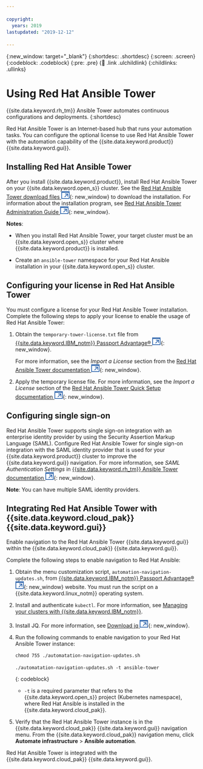 ```yaml
---

copyright:
  years: 2019
lastupdated: "2019-12-12"

---
```


{:new_window: target="_blank"}
{:shortdesc: .shortdesc}
{:screen: .screen}
{:codeblock: .codeblock}
{:pre: .pre}
{:child: .link .ulchildlink}
{:childlinks: .ullinks}

# Using Red Hat Ansible Tower

{{site.data.keyword.rh_tm}} Ansible Tower automates continuous configurations and deployments.
{:shortdesc}

Red Hat Ansible Tower is an Internet-based hub that runs your automation tasks. You can configure the optional license to use Red Hat Ansible Tower with the automation capability of the {{site.data.keyword.product}} {{site.data.keyword.gui}}.

## Installing Red Hat Ansible Tower

After you install {{site.data.keyword.product}}, install Red Hat Ansible Tower on your {{site.data.keyword.open_s}} cluster. See the [Red Hat Ansible Tower download files ![Opens in a new tab](../images/icons/launch-glyph.svg "Opens in a new tab")](https://releases.ansible.com/ansible-tower/setup_openshift/){: new_window} to download the installation. For information about the installation program, see [Red Hat Ansible Tower Administration Guide ![Opens in a new tab](../images/icons/launch-glyph.svg "Opens in a new tab")](https://docs.ansible.com/ansible-tower/latest/html/administration/openshift_configuration.html#openshift-deployment-and-configuration){: new_window}.

**Notes**:

   * When you install Red Hat Ansible Tower, your target cluster must be an {{site.data.keyword.open_s}} cluster where {{site.data.keyword.product}} is installed.

   * Create an `ansible-tower` namespace for your Red Hat Ansible installation in your {{site.data.keyword.open_s}} cluster.

## Configuring your license in Red Hat Ansible Tower

You must configure a license for your Red Hat Ansible Tower installation. Complete the following steps to apply your license to enable the usage of Red Hat Ansible Tower:

1. Obtain the `temporary-tower-license.txt` file from [{{site.data.keyword.IBM_notm}} Passport Advantage® ![Opens in a new tab](../images/icons/launch-glyph.svg "Opens in a new tab")](https://www-01.ibm.com/software/passportadvantage){: new_window}.

    For more information, see the _Import a License_ section from the [Red Hat Ansible Tower documentation ![Opens in a new tab](../images/icons/launch-glyph.svg "Opens in a new tab")](https://docs.ansible.com/ansible-tower/latest/html/quickstart/import_license.html){: new_window}.

2. Apply the temporary license file. For more information, see the _Import a License_ section of the [Red Hat Ansible Tower Quick Setup documentation ![Opens in a new tab](../images/icons/launch-glyph.svg "Opens in a new tab")](https://docs.ansible.com/ansible-tower/latest/html/quickstart/import_license.html){: new_window}.

## Configuring single sign-on

Red Hat Ansible Tower supports single sign-on integration with an enterprise identity provider by using the Security Assertion Markup Language (SAML). Configure Red Hat Ansible Tower for single sign-on integration with the SAML identity provider that is used for your {{site.data.keyword.product}} cluster to improve the {{site.data.keyword.gui}} navigation. For more information, see _SAML Authentication Settings_ in [{{site.data.keyword.rh_tm}} Ansible Tower documentation ![Opens in a new tab](../images/icons/launch-glyph.svg "Opens in a new tab")](https://docs.ansible.com/ansible-tower/latest/html/administration/ent_auth.html#saml-authentication-settings){: new_window}. 

**Note**: You can have multiple SAML identity providers. 

## Integrating Red Hat Ansible Tower with {{site.data.keyword.cloud_pak}} {{site.data.keyword.gui}}

Enable navigation to the Red Hat Ansible Tower {{site.data.keyword.gui}} within the {{site.data.keyword.cloud_pak}} {{site.data.keyword.gui}}. 

Complete the following steps to enable navigation to Red Hat Ansible:

1. Obtain the menu customization script, `automation-navigation-updates.sh`, from [{{site.data.keyword.IBM_notm}} Passport Advantage® ![Opens in a new tab](../images/icons/launch-glyph.svg "Opens in a new tab")](https://www-01.ibm.com/software/passportadvantage/){: new_window} website. You must run the script on a {{site.data.keyword.linux_notm}} operating system. 

2. Install and authenticate `kubectl`. For more information, see [Managing your clusters with {{site.data.keyword.IBM_notm}}](../mcm/manage_cluster/intro.md). 

3. Install JQ. For more information, see [Download jq ![Opens in a new tab](../images/icons/launch-glyph.svg "Opens in a new tab")](https://stedolan.github.io/jq/download/){: new_window}.

4. Run the following commands to enable navigation to your Red Hat Ansible Tower instance:

   ```
   chmod 755 ./automatation-navigation-updates.sh
   
   ./automatation-navigation-updates.sh -t ansible-tower
   ```
   {: codeblock}

   * `-t` is a required parameter that refers to the {{site.data.keyword.open_s}} project (Kubernetes namespace), where Red Hat Ansible is installed in the {{site.data.keyword.cloud_pak}}.
  
5. Verify that the Red Hat Ansible Tower instance is in the {{site.data.keyword.cloud_pak}} {{site.data.keyword.gui}} navigation menu. From the {{site.data.keyword.cloud_pak}} navigation menu, click **Automate infrastructure** > **Ansible automation**.

Red Hat Ansible Tower is integrated with the {{site.data.keyword.cloud_pak}} {{site.data.keyword.gui}}. 
